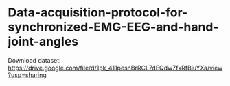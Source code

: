 # Data-acquisition-protocol-for-synchronized-EMG-EEG-and-hand-joint-angles

Download dataset: https://drive.google.com/file/d/1pk_411pesnBrRCL7dEQdw7fxRfBiuYXa/view?usp=sharing
